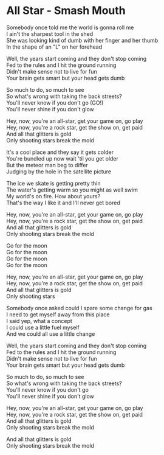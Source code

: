 # All Star - Smash Mouth

Somebody once told me the world is gonna roll me\
I ain't the sharpest tool in the shed\
She was looking kind of dumb with her finger and her thumb\
In the shape of an "L" on her forehead

Well, the years start coming and they don't stop coming\
Fed to the rules and I hit the ground running\
Didn't make sense not to live for fun\
Your brain gets smart but your head gets dumb

So much to do, so much to see\
So what's wrong with taking the back streets?\
You'll never know if you don't go (GO!)\
You'll never shine if you don't glow

Hey, now, you're an all-star, get your game on, go play\
Hey, now, you're a rock star, get the show on, get paid\
And all that glitters is gold\
Only shooting stars break the mold

It's a cool place and they say it gets colder\
You're bundled up now wait 'til you get older\
But the meteor man beg to differ\
Judging by the hole in the satellite picture

The ice we skate is getting pretty thin\
The water's getting warm so you might as well swim\
My world's on fire. How about yours?\
That's the way I like it and I'll never get bored

Hey, now, you're an all-star, get your game on, go play\
Hey, now, you're a rock star, get the show on, get paid\
And all that glitters is gold\
Only shooting stars break the mold

Go for the moon\
Go for the moon\
Go for the moon\
Go for the moon

Hey, now, you're an all-star, get your game on, go play\
Hey, now, you're a rock star, get the show on, get paid\
And all that glitters is gold\
Only shooting stars

Somebody once asked could I spare some change for gas\
I need to get myself away from this place\
I said yep, what a concept\
I could use a little fuel myself\
And we could all use a little change

Well, the years start coming and they don't stop coming\
Fed to the rules and I hit the ground running\
Didn't make sense not to live for fun\
Your brain gets smart but your head gets dumb

So much to do, so much to see\
So what's wrong with taking the back streets?\
You'll never know if you don't go\
You'll never shine if you don't glow

Hey, now, you're an all-star, get your game on, go play\
Hey, now, you're a rock star, get the show on, get paid\
And all that glitters is gold\
Only shooting stars break the mold

And all that glitters is gold\
Only shooting stars break the mold